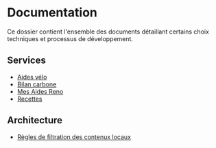 # Documentation

Ce dossier contient l'ensemble des documents détaillant certains choix
techniques et processus de développement.

## Services

- [Aides vélo](./aides-velo.md)
- [Bilan carbone](./bilan-carbone-ngc.md)
- [Mes Aides Reno](./mes-aides-reno.md)
- [Recettes](./recettes.md)

## Architecture

- [Règles de filtration des contenux locaux](./filtre-geographique.md)
